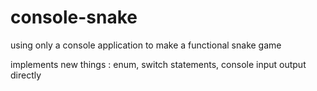 # console-snake
using only a console application to make a functional snake game

implements new things : enum, switch statements, console input output directly
